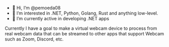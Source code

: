 - 👋 Hi, I’m @pemoeda08
- 👀 I’m interested in .NET, Python, Golang, Rust and anything low-level.
- 🌱 I’m currently active in developing .NET apps

Currently I have a goal to make a virtual webcam device to process from real webcam data that can be streamed to other apps that support Webcam such as Zoom, Discord, etc.
